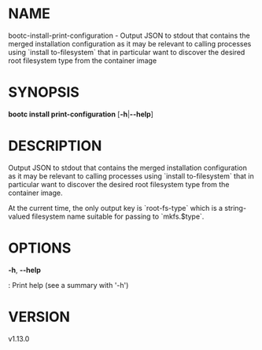# NAME

bootc-install-print-configuration - Output JSON to stdout that contains
the merged installation configuration as it may be relevant to calling
processes using \`install to-filesystem\` that in particular want to
discover the desired root filesystem type from the container image

# SYNOPSIS

**bootc install print-configuration** \[**-h**\|**\--help**\]

# DESCRIPTION

Output JSON to stdout that contains the merged installation
configuration as it may be relevant to calling processes using \`install
to-filesystem\` that in particular want to discover the desired root
filesystem type from the container image.

At the current time, the only output key is \`root-fs-type\` which is a
string-valued filesystem name suitable for passing to \`mkfs.\$type\`.

# OPTIONS

**-h**, **\--help**

:   Print help (see a summary with \'-h\')

# VERSION

v1.13.0
